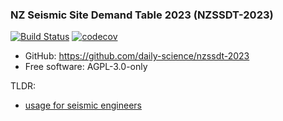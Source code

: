 ### NZ Seismic Site Demand Table 2023 (NZSSDT-2023)

[![Build Status](https://github.com/daily-science/nzssdt-2023/actions/workflows/dev.yml/badge.svg)](https://github.com/daily-science/nzssdt-2023/actions/workflows/dev.yml)
[![codecov](https://codecov.io/gh/daily-science/nzssdt-2023/branch/main/graphs/badge.svg)](https://codecov.io/github/daily-science/nzssdt-2023)

* GitHub: <https://github.com/daily-science/nzssdt-2023>
* Free software: AGPL-3.0-only

TLDR:

 - [usage for seismic engineers](docs/usage.md#for-seismic-engineers)